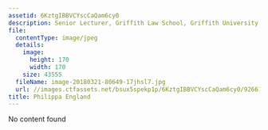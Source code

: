 ```yaml
---
assetid: 6KztgIBBVCYscCaQam6cy0
description: Senior Lecturer, Griffith Law School, Griffith University
file:
  contentType: image/jpeg
  details:
    image:
      height: 170
      width: 170
    size: 43555
  fileName: image-20180321-80649-17jhsl7.jpg
  url: //images.ctfassets.net/bsux5spekp1p/6KztgIBBVCYscCaQam6cy0/9266163ebecedfd603ec07a4ee002d7c/image-20180321-80649-17jhsl7.jpg
title: Philippa England
---
```

No content found